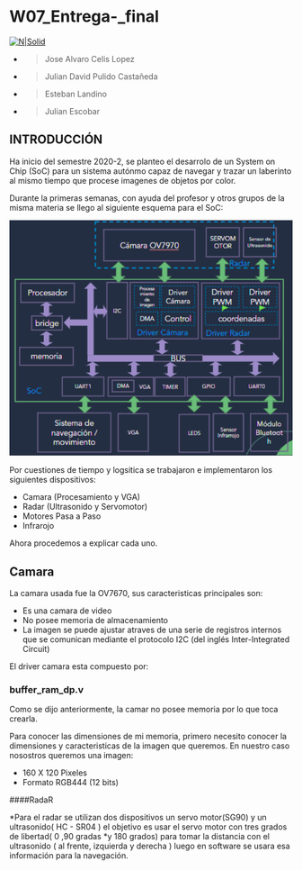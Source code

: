 # W07_Entrega-_final
[![N|Solid](https://www.universidadesvirtuales.com.co/logos/original/logo-universidad-nacional-de-colombia.png)](https://www.universidadesvirtuales.com.co/logos/original/logo-universidad-nacional-de-colombia.png)

* >Jose Alvaro Celis Lopez
* >Julian David Pulido Castañeda
* >Esteban Landino
* >Julian Escobar

## INTRODUCCIÓN
Ha inicio del semestre 2020-2, se planteo el desarrolo de un System on Chip (SoC) para un sistema autónmo capaz de navegar y trazar un laberinto al mismo tiempo que procese imagenes de objetos por color.

Durante la primeras semanas, con ayuda del profesor y otros grupos de la misma materia se llego al siguiente esquema para el SoC:

![DIAGRAMA1](/docs/figure/SoC.png)

Por cuestiones de tiempo y logsitica se trabajaron e implementaron los siguientes dispositivos:

* Camara (Procesamiento y VGA)
* Radar (Ultrasonido y Servomotor)
* Motores Pasa a Paso
* Infrarojo

Ahora procedemos a explicar cada uno.

## Camara
La camara usada fue la OV7670, sus caracteristicas principales son:

* Es una camara de video
* No posee memoria de almacenamiento 
* La imagen se puede ajustar atraves de una serie de registros internos que se comunican mediante el protocolo I2C (del inglés Inter-Integrated Circuit)

El driver camara esta compuesto por:

### buffer_ram_dp.v 

Como se dijo anteriormente, la camar no posee memoria por lo que toca crearla.

Para conocer las dimensiones de mi memoria, primero necesito conocer la dimensiones y caracteristicas de la imagen que queremos. En nuestro caso nosostros queremos una imagen:

* 160 X 120 Pixeles
* Formato RGB444 (12 bits)

####RadaR

*Para el radar se utilizan dos dispositivos un servo motor(SG90)  y un ultrasonido( HC - SR04 )  el objetivo es usar el  servo motor con  tres grados de libertad( 0   ,90 gradas *y 180 grados) para tomar la  distancia con el ultrasonido ( al frente, izquierda y derecha )   luego en software  se usara esa información  para la navegación.


